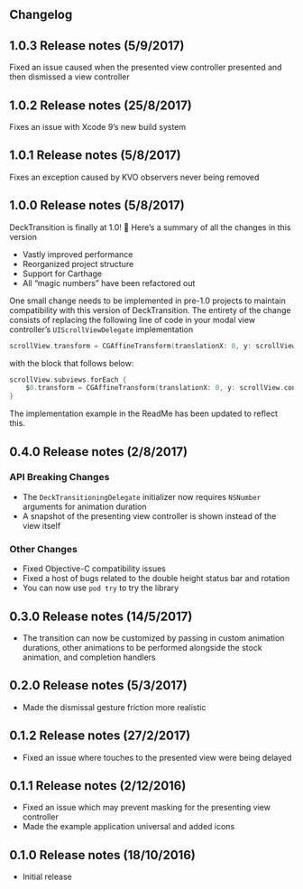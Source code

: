 ## Changelog

1.0.3 Release notes (5/9/2017)
----

Fixed an issue caused when the presented view controller presented and then dismissed a view controller

1.0.2 Release notes (25/8/2017)
----

Fixes an issue with Xcode 9’s new build system

1.0.1 Release notes (5/8/2017)
----

Fixes an exception caused by KVO observers never being removed

1.0.0 Release notes (5/8/2017)
----

DeckTransition is finally at 1.0! 🎉 Here’s a summary of all the changes in this version

- Vastly improved performance
- Reorganized project structure
- Support for Carthage
- All “magic numbers” have been refactored out

One small change needs to be implemented in pre-1.0 projects to maintain compatibility with this version of DeckTransition. The entirety of the change consists of replacing the following line of code in your modal view controller’s `UIScrollViewDelegate` implementation

```swift
scrollView.transform = CGAffineTransform(translationX: 0, y: scrollView.contentOffset.y)
```

with the block that follows below:

```swift
scrollView.subviews.forEach {
    $0.transform = CGAffineTransform(translationX: 0, y: scrollView.contentOffset.y)
}
```

The implementation example in the ReadMe has been updated to reflect this.

0.4.0 Release notes (2/8/2017)
----

### API Breaking Changes
- The `DeckTransitioningDelegate` initializer now requires `NSNumber` arguments for animation duration
- A snapshot of the presenting view controller is shown instead of the view itself

### Other Changes
- Fixed Objective-C compatibility issues
- Fixed a host of bugs related to the double height status bar and rotation
- You can now use `pod try` to try the library

0.3.0 Release notes (14/5/2017)
----

- The transition can now be customized by passing in custom animation durations, other animations to be performed alongside the stock animation, and completion handlers

0.2.0 Release notes (5/3/2017)
----

- Made the dismissal gesture friction more realistic

0.1.2 Release notes (27/2/2017)
----

- Fixed an issue where touches to the presented view were being delayed

0.1.1 Release notes (2/12/2016)
----

- Fixed an issue which may prevent masking for the presenting view controller
- Made the example application universal and added icons

0.1.0 Release notes (18/10/2016)
----

- Initial release
